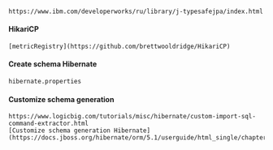 ####  

    https://www.ibm.com/developerworks/ru/library/j-typesafejpa/index.html

#### HikariCP

    [metricRegistry](https://github.com/brettwooldridge/HikariCP)

#### Create schema Hibernate

    hibernate.properties

#### Customize schema generation

    https://www.logicbig.com/tutorials/misc/hibernate/custom-import-sql-command-extractor.html
    [Customize schema generation Hibernate](https://docs.jboss.org/hibernate/orm/5.1/userguide/html_single/chapters/schema/Schema.html)